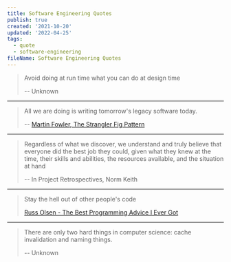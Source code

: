 ```yaml
---
title: Software Engineering Quotes
publish: true
created: '2021-10-20'
updated: '2022-04-25'
tags:
  - quote
  - software-engineering
fileName: Software Engineering Quotes
---
```


> Avoid doing at run time what you can do at design time
> 
> -- Unknown

---

> All we are doing is writing tomorrow's legacy software today. 
> 
> -- [Martin Fowler, The Strangler Fig Pattern](https://martinfowler.com/bliki/StranglerFigApplication.html)

---

> Regardless of what we discover, we understand and truly believe that everyone did the best job they could, given what they knew at the time, their skills and abilities, the resources available, and the situation at hand
> 
> -- In Project Retrospectives, Norm Keith

---

> Stay the hell out of other people's code
> 
> [Russ Olsen - The Best Programming Advice I Ever Got](https://www.informit.com/articles/article.aspx?p=1926692)

---

> There are only two hard things in computer science: cache invalidation and naming things.
> 
> -- Unknown
